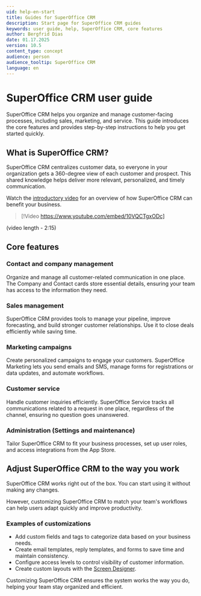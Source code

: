 ```yaml
---
uid: help-en-start
title: Guides for SuperOffice CRM
description: Start page for SuperOffice CRM guides
keywords: user guide, help, SuperOffice CRM, core features
author: Bergfrid Dias
date: 01.17.2025
version: 10.5
content_type: concept
audience: person
audience_tooltip: SuperOffice CRM
language: en
---
```


# SuperOffice CRM user guide

SuperOffice CRM helps you organize and manage customer-facing processes, including sales, marketing, and service. This guide introduces the core features and provides step-by-step instructions to help you get started quickly.

## What is SuperOffice CRM?

SuperOffice CRM centralizes customer data, so everyone in your organization gets a 360-degree view of each customer and prospect. This shared knowledge helps deliver more relevant, personalized, and timely communication.

Watch the [introductory video](https://www.youtube.com/embed/10VQCTgxODc) for an overview of how SuperOffice CRM can benefit your business.

> [!Video https://www.youtube.com/embed/10VQCTgxODc]

(video length - 2:15)

## Core features

### Contact and company management

Organize and manage all customer-related communication in one place. The Company and Contact cards store essential details, ensuring your team has access to the information they need.

### Sales management

SuperOffice CRM provides tools to manage your pipeline, improve forecasting, and build stronger customer relationships. Use it to close deals efficiently while saving time.

### Marketing campaigns

Create personalized campaigns to engage your customers. SuperOffice Marketing lets you send emails and SMS, manage forms for registrations or data updates, and automate workflows.

### Customer service

Handle customer inquiries efficiently. SuperOffice Service tracks all communications related to a request in one place, regardless of the channel, ensuring no question goes unanswered.

### Administration (Settings and maintenance)

Tailor SuperOffice CRM to fit your business processes, set up user roles, and access integrations from the App Store.

## Adjust SuperOffice CRM to the way you work

SuperOffice CRM works right out of the box. You can start using it without making any changes.

However, customizing SuperOffice CRM to match your team's workflows can help users adapt quickly and improve productivity.

### Examples of customizations

* Add custom fields and tags to categorize data based on your business needs.
* Create email templates, reply templates, and forms to save time and maintain consistency.
* Configure access levels to control visibility of customer information.
* Create custom layouts with the [Screen Designer][1].

Customizing SuperOffice CRM ensures the system works the way you do, helping your team stay organized and efficient.

<!-- Referenced links -->
[1]: ../customization/screen-designer/admin/index.md
